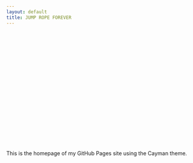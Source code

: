 ```yaml
---
layout: default
title: JUMP ROPE FOREVER
---
```

<style>
   /* Add a scrollable area */
  .scrollable {
    overflow: auto;
    height: 300px;
  }
  body {
    background-image: url('/AppFeatures.jpg');
    background-size: cover;
    background-repeat: no-repeat;
    background-position: center;
  }
  .page-header {
    background-image: url('/Android_Feature_1024x500.png');
    background-size: cover;
    background-repeat: no-repeat;
    background-position: center;
    padding: 150px 0;
    margin-bottom: 50px;
  }
  .page-header h1 {
    color: transparent; /* Change this to the desired text color */
  }
</style>

<div class="scrollable">
  <!-- Your content here -->
</div>

<script>
  // Add smooth scrolling behavior
  document.querySelector('.scrollable').style.scrollBehavior = 'smooth';
</script>

This is the homepage of my GitHub Pages site using the Cayman theme.
